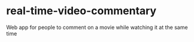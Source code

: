 # real-time-video-commentary
Web app for people to comment on a movie while watching it at the same time

